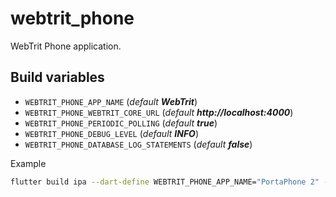 # webtrit_phone

WebTrit Phone application.

## Build variables

* `WEBTRIT_PHONE_APP_NAME` (_default **WebTrit**_)
* `WEBTRIT_PHONE_WEBTRIT_CORE_URL` (_default **http://localhost:4000**_)
* `WEBTRIT_PHONE_PERIODIC_POLLING` (_default **true**_)
* `WEBTRIT_PHONE_DEBUG_LEVEL` (_default **INFO**_)
* `WEBTRIT_PHONE_DATABASE_LOG_STATEMENTS` (_default **false**_)

Example 
```bash
flutter build ipa --dart-define WEBTRIT_PHONE_APP_NAME="PortaPhone 2" --dart-define WEBTRIT_PHONE_WEBTRIT_CORE_URL=https://core.demo.portaone.com --dart-define WEBTRIT_PHONE_DEBUG_LEVEL=ALL --dart-define WEBTRIT_PHONE_PERIODIC_POLLING=true
```
